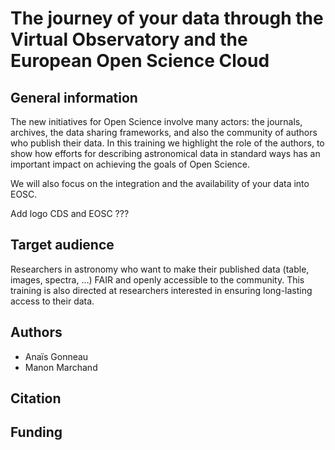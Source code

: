 # The journey of your data through the Virtual Observatory and the European Open Science Cloud


## General information

The new initiatives for Open Science involve many actors: the journals, archives, the data sharing frameworks, and also the community of authors who publish their data. In this training we highlight the role of the authors, to show how efforts for describing astronomical data in standard ways has an important impact on achieving the goals of Open Science.

We will also focus on the integration and the availability of your data into EOSC.

Add logo CDS and EOSC ???



## Target audience

Researchers in astronomy who want to make their published data (table, images, spectra, …) FAIR and openly accessible to the community.
This training is also directed at researchers interested in ensuring long-lasting access to their data.


## Authors

- Anaïs Gonneau
- Manon Marchand


## Citation



## Funding




